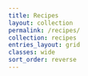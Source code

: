 ```yaml
---
title: Recipes
layout: collection
permalink: /recipes/
collection: recipes
entries_layout: grid
classes: wide
sort_order: reverse
---
```

